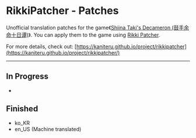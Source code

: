 # RikkiPatcher - Patches
Unofficial translation patches for the game《[Shiina Taki's Decameron (鼓手余命十日谭)](https://store.steampowered.com/app/3269960)》.
You can apply them to the game using [Rikki Patcher](https://github.com/kaniteru/RikkiPatcher).


For more details, check out: [https://kaniteru.github.io/project/rikkipatcher](https://kaniteru.github.io/project/rikkipatcher/)

---

## In Progress
- 

## Finished
- ko_KR
- en_US (Machine translated)